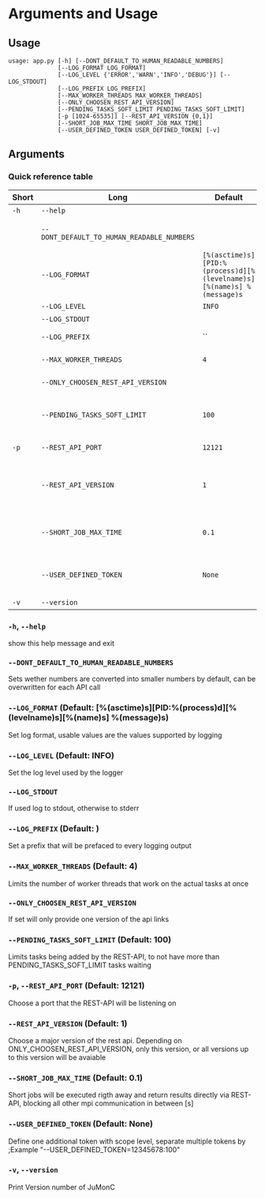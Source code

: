 # Arguments and Usage
## Usage
```
usage: app.py [-h] [--DONT_DEFAULT_TO_HUMAN_READABLE_NUMBERS]
              [--LOG_FORMAT LOG_FORMAT]
              [--LOG_LEVEL {'ERROR','WARN','INFO','DEBUG'}] [--LOG_STDOUT]
              [--LOG_PREFIX LOG_PREFIX]
              [--MAX_WORKER_THREADS MAX_WORKER_THREADS]
              [--ONLY_CHOOSEN_REST_API_VERSION]
              [--PENDING_TASKS_SOFT_LIMIT PENDING_TASKS_SOFT_LIMIT]
              [-p [1024-65535]] [--REST_API_VERSION {0,1}]
              [--SHORT_JOB_MAX_TIME SHORT_JOB_MAX_TIME]
              [--USER_DEFINED_TOKEN USER_DEFINED_TOKEN] [-v]
```
## Arguments
### Quick reference table
|Short|Long                                      |Default                                                              |Description                                                                                                                                               |
|-----|------------------------------------------|---------------------------------------------------------------------|----------------------------------------------------------------------------------------------------------------------------------------------------------|
|`-h` |`--help`                                  |                                                                     |show this help message and exit                                                                                                                           |
|     |`--DONT_DEFAULT_TO_HUMAN_READABLE_NUMBERS`|                                                                     |Sets wether numbers are converted into smaller numbers by default, can be overwritten for each API call                                                   |
|     |`--LOG_FORMAT`                            |`[%(asctime)s][PID:%(process)d][%(levelname)s][%(name)s] %(message)s`|Set log format, usable values are the values supported by logging                                                                                         |
|     |`--LOG_LEVEL`                             |`INFO`                                                               |Set the log level used by the logger                                                                                                                      |
|     |`--LOG_STDOUT`                            |                                                                     |If used log to stdout, otherwise to stderr                                                                                                                |
|     |`--LOG_PREFIX`                            |``                                                                   |Set a prefix that will be prefaced to every logging output                                                                                                |
|     |`--MAX_WORKER_THREADS`                    |`4`                                                                  |Limits the number of worker threads that work on the actual tasks at once                                                                                 |
|     |`--ONLY_CHOOSEN_REST_API_VERSION`         |                                                                     |If set will only provide one version of the api links                                                                                                     |
|     |`--PENDING_TASKS_SOFT_LIMIT`              |`100`                                                                |Limits tasks being added by the REST-API, to not have more than PENDING_TASKS_SOFT_LIMIT tasks waiting                                                    |
|`-p` |`--REST_API_PORT`                         |`12121`                                                              |Choose a port that the REST-API will be listening on                                                                                                      |
|     |`--REST_API_VERSION`                      |`1`                                                                  |Choose a major version of the rest api. Depending on ONLY_CHOOSEN_REST_API_VERSION, only this version, or all versions up to this version will be avaiable|
|     |`--SHORT_JOB_MAX_TIME`                    |`0.1`                                                                |Short jobs will be executed rigth away and return results directly via REST-API, blocking all other mpi communication in between [s]                      |
|     |`--USER_DEFINED_TOKEN`                    |`None`                                                               |Define one additional token with scope level, separate multiple tokens by ;Example "--USER_DEFINED_TOKEN=12345678:100"                                    |
|`-v` |`--version`                               |                                                                     |Print Version number of JuMonC                                                                                                                            |

### `-h`, `--help`
show this help message and exit

### `--DONT_DEFAULT_TO_HUMAN_READABLE_NUMBERS`
Sets wether numbers are converted into smaller numbers by default, can be
overwritten for each API call

### `--LOG_FORMAT` (Default: [%(asctime)s][PID:%(process)d][%(levelname)s][%(name)s] %(message)s)
Set log format, usable values are the values supported by logging

### `--LOG_LEVEL` (Default: INFO)
Set the log level used by the logger

### `--LOG_STDOUT`
If used log to stdout, otherwise to stderr

### `--LOG_PREFIX` (Default: )
Set a prefix that will be prefaced to every logging output

### `--MAX_WORKER_THREADS` (Default: 4)
Limits the number of worker threads that work on the actual tasks at once

### `--ONLY_CHOOSEN_REST_API_VERSION`
If set will only provide one version of the api links

### `--PENDING_TASKS_SOFT_LIMIT` (Default: 100)
Limits tasks being added by the REST-API, to not have more than
PENDING_TASKS_SOFT_LIMIT tasks waiting

### `-p`, `--REST_API_PORT` (Default: 12121)
Choose a port that the REST-API will be listening on

### `--REST_API_VERSION` (Default: 1)
Choose a major version of the rest api. Depending on
ONLY_CHOOSEN_REST_API_VERSION, only this version, or all versions up to this
version will be avaiable

### `--SHORT_JOB_MAX_TIME` (Default: 0.1)
Short jobs will be executed rigth away and return results directly via REST-
API, blocking all other mpi communication in between [s]

### `--USER_DEFINED_TOKEN` (Default: None)
Define one additional token with scope level, separate multiple tokens by
;Example "--USER_DEFINED_TOKEN=12345678:100"

### `-v`, `--version`
Print Version number of JuMonC


